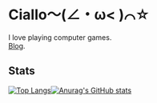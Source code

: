 # Ciallo～(∠・ω< )⌒☆
I love playing computer games.  
[Blog](https://cialloo.com).  
## Stats
[![Top Langs](https://github-readme-stats.vercel.app/api/top-langs/?username=luckyweNda&exclude_repo=movement-hud)](https://github.com/anuraghazra/github-readme-stats)[![Anurag's GitHub stats](https://github-readme-stats.vercel.app/api?username=luckyweNda)](https://github.com/anuraghazra/github-readme-stats)
